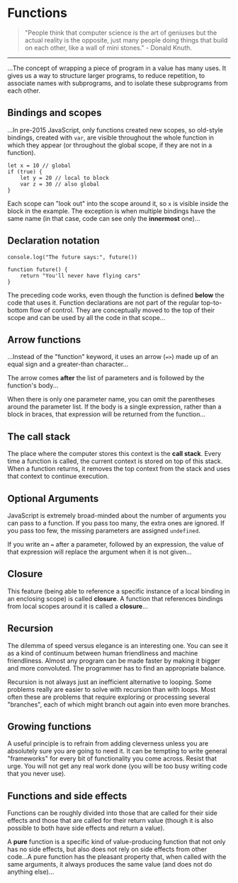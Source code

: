 # Functions

> "People think that computer science is the art of geniuses but the actual reality is the opposite, just many people doing things that build on each other, like a wall of mini stones." - Donald Knuth.

---

...The concept of wrapping a piece of program in a value has many uses. It gives us a way to structure larger programs, to reduce repetition, to associate names with subprograms, and to isolate these subprograms from each other.

## Bindings and scopes

...In pre-$2015$ JavaScript, only functions created new scopes, so old-style bindings, created with `var`, are visible throughout the whole function in which they appear (or throughout the global scope, if they are not in a function).

```JS
let x = 10 // global
if (true) {
    let y = 20 // local to block
    var z = 30 // also global
}
```

Each scope can "look out" into the scope around it, so `x` is visible inside the block in the example. The exception is when multiple bindings have the same name (in that case, code can see only the **innermost** one)...

## Declaration notation

```JS
console.log("The future says:", future())

function future() {
    return "You'll never have flying cars"
}
```

The preceding code works, even though the function is defined **below** the code that uses it. Function declarations are not part of the regular top-to-bottom flow of control. They are conceptually moved to the top of their scope and can be used by all the code in that scope...

## Arrow functions

...Instead of the "function" keyword, it uses an arrow (`=>`) made up of an equal sign and a greater-than character...

The arrow comes **after** the list of parameters and is followed by the function's body...

When there is only one parameter name, you can omit the parentheses around the parameter list. If the body is a single expression, rather than a block in braces, that expression will be returned from the function...

## The call stack

The place where the computer stores this context is the **call stack**. Every time a function is called, the current context is stored on top of this stack. When a function returns, it removes the top context from the stack and uses that context to continue execution.

## Optional Arguments

JavaScript is extremely broad-minded about the number of arguments you can pass to a function. If you pass too many, the extra ones are ignored. If you pass too few, the missing parameters are assigned `undefined`.

If you write an `=` after a parameter, followed by an expression, the value of that expression will replace the argument when it is not given...

## Closure

This feature (being able to reference a specific instance of a local binding in an enclosing scope) is called **closure**. A function that references bindings from local scopes around it is called a **closure**...

## Recursion

The dilemma of speed versus elegance is an interesting one. You can see it as a kind of continuum between human friendliness and machine friendliness. Almost any program can be made faster by making it bigger and more convoluted. The programmer has to find an appropriate balance.

Recursion is not always just an inefficient alternative to looping. Some problems really are easier to solve with recursion than with loops. Most often these are problems that require exploring or processing several "branches", each of which might branch out again into even more branches.

## Growing functions

A useful principle is to refrain from adding cleverness unless you are absolutely sure you are going to need it. It can be tempting to write general "frameworks" for every bit of functionality you come across. Resist that urge. You will not get any real work done (you will be too busy writing code that you never use).

## Functions and side effects

Functions can be roughly divided into those that are called for their side effects and those that are called for their return value (though it is also possible to both have side effects and return a value).

A **pure** function is a specific kind of value-producing function that not only has no side effects, but also does not rely on side effects from other code...A pure function has the pleasant property that, when called with the same arguments, it always produces the same value (and does not do anything else)...
